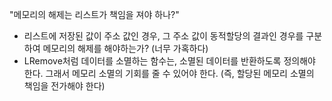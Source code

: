 "메모리의 해제는 리스트가 책임을 져야 하나?"

- 리스트에 저장된 값이 주소 값인 경우, 그 주소 값이 동적할당의 결과인 경우를 구분하여 메모리의 해제를 해야하는가? (너무 가혹하다)
- LRemove처럼 데이터를 소멸하는 함수는, 소멸된 데이터를 반환하도록 정의해야 한다. 그래서 메모리 소멸의 기회를 줄 수 있어야 한다.
(즉, 할당된 메모리 소멸의 책임을 전가해야 한다)
